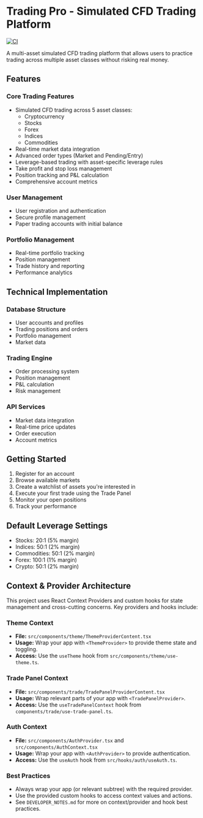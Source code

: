 # Trading Pro - Simulated CFD Trading Platform

[![CI](https://github.com/Krishan-B/c-7066/actions/workflows/ci.yml/badge.svg)](https://github.com/Krishan-B/c-7066/actions/workflows/ci.yml)

A multi-asset simulated CFD trading platform that allows users to practice trading
across multiple asset classes without risking real money.

## Features

### Core Trading Features

- Simulated CFD trading across 5 asset classes:
  - Cryptocurrency
  - Stocks
  - Forex
  - Indices
  - Commodities
- Real-time market data integration
- Advanced order types (Market and Pending/Entry)
- Leverage-based trading with asset-specific leverage rules
- Take profit and stop loss management
- Position tracking and P&L calculation
- Comprehensive account metrics

### User Management

- User registration and authentication
- Secure profile management
- Paper trading accounts with initial balance

### Portfolio Management

- Real-time portfolio tracking
- Position management
- Trade history and reporting
- Performance analytics

## Technical Implementation

### Database Structure

- User accounts and profiles
- Trading positions and orders
- Portfolio management
- Market data

### Trading Engine

- Order processing system
- Position management
- P&L calculation
- Risk management

### API Services

- Market data integration
- Real-time price updates
- Order execution
- Account metrics

## Getting Started

1. Register for an account
2. Browse available markets
3. Create a watchlist of assets you're interested in
4. Execute your first trade using the Trade Panel
5. Monitor your open positions
6. Track your performance

## Default Leverage Settings

- Stocks: 20:1 (5% margin)
- Indices: 50:1 (2% margin)
- Commodities: 50:1 (2% margin)
- Forex: 100:1 (1% margin)
- Crypto: 50:1 (2% margin)

## Context & Provider Architecture

This project uses React Context Providers and custom hooks for state management and
cross-cutting concerns. Key providers and hooks include:

### Theme Context

- **File:** `src/components/theme/ThemeProviderContent.tsx`
- **Usage:** Wrap your app with `<ThemeProvider>` to provide theme state and toggling.
- **Access:** Use the `useTheme` hook from `src/components/theme/use-theme.ts`.

### Trade Panel Context

- **File:** `src/components/trade/TradePanelProviderContent.tsx`
- **Usage:** Wrap relevant parts of your app with `<TradePanelProvider>`.
- **Access:** Use the `useTradePanelContext` hook from `components/trade/use-trade-panel.ts`.

### Auth Context

- **File:** `src/components/AuthProvider.tsx` and `src/components/AuthContext.tsx`
- **Usage:** Wrap your app with `<AuthProvider>` to provide authentication.
- **Access:** Use the `useAuth` hook from `src/hooks/auth/useAuth.ts`.

### Best Practices

- Always wrap your app (or relevant subtree) with the required provider.
- Use the provided custom hooks to access context values and actions.
- See `DEVELOPER_NOTES.md` for more on context/provider and hook best practices.
